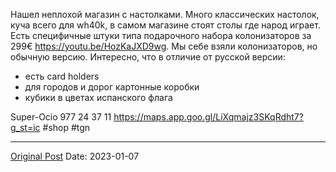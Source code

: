 Нашел неплохой магазин с настолками. Много классических настолок, куча всего для wh40k, в самом магазине стоят столы где народ играет. Есть специфичные штуки типа подарочного набора колонизаторов за 299€ https://youtu.be/HozKaJXD9wg. Мы себе взяли колонизаторов, но обычную версию. Интересно, что в отличие от русской версии:
- есть card holders 
- для городов и дорог картонные коробки
- кубики в цветах испанского флага

Super-Ocio
977 24 37 11
https://maps.app.goo.gl/LiXqmajz3SKqRdht7?g_st=ic #shop #tgn

---
[Original Post](https://t.me/lev2tarragona/813)
Date: 2023-01-07
